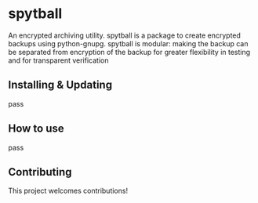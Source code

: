
# spytball
An encrypted archiving utility. spytball is a package to create encrypted backups using python-gnupg. spytball is modular: 
making the backup can be separated from encryption of the backup for greater flexibility in testing and for transparent 
verification 

## Installing & Updating
pass

## How to use
pass

## Contributing
This project welcomes contributions!
